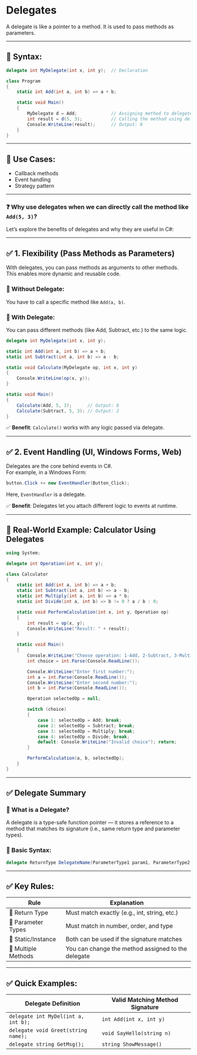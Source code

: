
# Delegates

A delegate is like a pointer to a method. It is used to pass methods as parameters.

---

## 🔹 Syntax:

```csharp
delegate int MyDelegate(int x, int y);  // Declaration

class Program
{
    static int Add(int a, int b) => a + b;

    static void Main()
    {
        MyDelegate d = Add;             // Assigning method to delegate
        int result = d(5, 3);           // Calling the method using delegate
        Console.WriteLine(result);      // Output: 8
    }
}
```

---

## 🔹 Use Cases:
- Callback methods
- Event handling
- Strategy pattern

---

### ❓ Why use delegates when we can directly call the method like `Add(5, 3)`?

Let’s explore the benefits of delegates and why they are useful in C#:

---

## ✅ 1. Flexibility (Pass Methods as Parameters)
With delegates, you can pass methods as arguments to other methods.  
This enables more dynamic and reusable code.

### 🔸 Without Delegate:
You have to call a specific method like `Add(a, b)`.

### 🔸 With Delegate:
You can pass different methods (like Add, Subtract, etc.) to the same logic.

```csharp
delegate int MyDelegate(int x, int y);

static int Add(int a, int b) => a + b;
static int Subtract(int a, int b) => a - b;

static void Calculate(MyDelegate op, int x, int y)
{
    Console.WriteLine(op(x, y));
}

static void Main()
{
    Calculate(Add, 5, 3);      // Output: 8
    Calculate(Subtract, 5, 3); // Output: 2
}
```

✅ **Benefit**: `Calculate()` works with any logic passed via delegate.

---

## ✅ 2. Event Handling (UI, Windows Forms, Web)

Delegates are the core behind events in C#.  
For example, in a Windows Form:

```csharp
button.Click += new EventHandler(Button_Click);
```

Here, `EventHandler` is a delegate.

✅ **Benefit**: Delegates let you attach different logic to events at runtime.

---

## 🧮 Real-World Example: Calculator Using Delegates

```csharp
using System;

delegate int Operation(int x, int y);

class Calculator
{
    static int Add(int a, int b) => a + b;
    static int Subtract(int a, int b) => a - b;
    static int Multiply(int a, int b) => a * b;
    static int Divide(int a, int b) => b != 0 ? a / b : 0;

    static void PerformCalculation(int x, int y, Operation op)
    {
        int result = op(x, y);
        Console.WriteLine("Result: " + result);
    }

    static void Main()
    {
        Console.WriteLine("Choose operation: 1-Add, 2-Subtract, 3-Multiply, 4-Divide");
        int choice = int.Parse(Console.ReadLine());

        Console.WriteLine("Enter first number:");
        int a = int.Parse(Console.ReadLine());
        Console.WriteLine("Enter second number:");
        int b = int.Parse(Console.ReadLine());

        Operation selectedOp = null;

        switch (choice)
        {
            case 1: selectedOp = Add; break;
            case 2: selectedOp = Subtract; break;
            case 3: selectedOp = Multiply; break;
            case 4: selectedOp = Divide; break;
            default: Console.WriteLine("Invalid choice"); return;
        }

        PerformCalculation(a, b, selectedOp);
    }
}
```

---

## ✅ Delegate Summary

### 🔸 What is a Delegate?
A delegate is a type-safe function pointer — it stores a reference to a method that matches its signature (i.e., same return type and parameter types).

### 🔹 Basic Syntax:
```csharp
delegate ReturnType DelegateName(ParameterType1 param1, ParameterType2 param2, ...);
```

---

## ✅ Key Rules:

| Rule                | Explanation                                      |
|---------------------|--------------------------------------------------|
| 🔹 Return Type       | Must match exactly (e.g., int, string, etc.)     |
| 🔹 Parameter Types   | Must match in number, order, and type            |
| 🔹 Static/Instance   | Both can be used if the signature matches        |
| 🔹 Multiple Methods  | You can change the method assigned to the delegate |

---

## ✅ Quick Examples:

| Delegate Definition            | Valid Matching Method Signature |
|--------------------------------|---------------------------------|
| `delegate int MyDel(int a, int b);` | `int Add(int x, int y)`         |
| `delegate void Greet(string name);` | `void SayHello(string n)`       |
| `delegate string GetMsg();`         | `string ShowMessage()`          |
